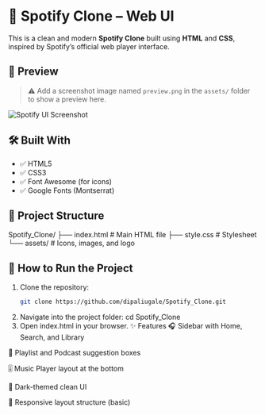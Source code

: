 # 🎵 Spotify Clone – Web UI

This is a clean and modern **Spotify Clone** built using **HTML** and **CSS**, inspired by Spotify’s official web player interface.

## 📸 Preview

> ⚠️ Add a screenshot image named `preview.png` in the `assets/` folder to show a preview here.

![Spotify UI Screenshot](./assets/preview.png)

## 🛠️ Built With

- ✅ HTML5  
- ✅ CSS3  
- ✅ Font Awesome (for icons)  
- ✅ Google Fonts (Montserrat)

## 📁 Project Structure

Spotify_Clone/
├── index.html # Main HTML file
├── style.css # Stylesheet
└── assets/ # Icons, images, and logo

## 🚀 How to Run the Project

1. Clone the repository:
   ```bash
   git clone https://github.com/dipaliugale/Spotify_Clone.git
2. Navigate into the project folder:
   cd Spotify_Clone
3. Open index.html in your browser.
   ✨ Features
🎧 Sidebar with Home, Search, and Library

🎵 Playlist and Podcast suggestion boxes

🎚️ Music Player layout at the bottom

🌙 Dark-themed clean UI

📱 Responsive layout structure (basic)
